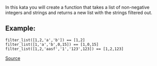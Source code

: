 In this kata you will create a function that takes a list of non-negative integers and strings and returns a new list with the strings filtered out.

## Example:
````
filter_list([1,2,'a','b']) == [1,2]
filter_list([1,'a','b',0,15]) == [1,0,15]
filter_list([1,2,'aasf','1','123',123]) == [1,2,123]
````

[Source](https://www.codewars.com/kata/53dbd5315a3c69eed20002dd)
